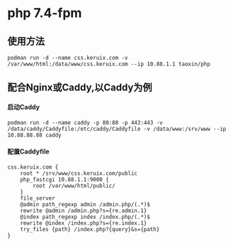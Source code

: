 # php 7.4-fpm
## 使用方法
`podman run -d --name css.keruix.com -v /var/www/html:/data/www/css.keruix.com --ip 10.88.1.1 taoxin/php`

## 配合Nginx或Caddy,以Caddy为例
#### 启动Caddy
`podman run -d --name caddy -p 80:80 -p 443:443 -v /data/caddy/Caddyfile:/etc/caddy/Caddyfile -v /data/www:/srv/www --ip 10.88.88.88 caddy`

#### 配置Caddyfile
```
css.keruix.com {
    root * /srv/www/css.keruix.com/public
    php_fastcgi 10.88.1.1:9000 {
        root /var/www/html/public/
    }
    file_server
    @admin path_regexp admin /admin.php/(.*)$
    rewrite @admin /admin.php?s={re.admin.1}
    @index path_regexp index /index.php/(.*)$
    rewrite @index /index.php?s={re.index.1}
    try_files {path} /index.php?{query}&s={path}
}
```
